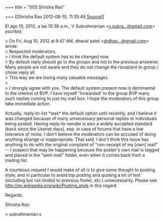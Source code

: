 +++
title = "005 Shrisha Rao"

+++
[[Shrisha Rao	2012-08-10, 11:35:48 [Source](https://groups.google.com/g/bvparishat/c/qRTWlYF53T0)]]



El ago 10, 2012, a las 10:36 a.m., V Subrahmanian \<[v.subra...@gmail.com]()\> escribió:  
  
\> On Fri, Aug 10, 2012 at 9:47 AM, dhaval patel \<[drdhav...@gmail.com]()\> wrote:  
\> Respected moderators,  
\> I think the default system has to be changed now.  
\> By default reply should go to the groups and not to the previous answerer. Many people are not aware and they do not change the recepient to group / chose reply all.  
\> This way we are losing many valuable messages.  
\>  
\> I strongly agree with you. The default system present now is detrimental to the interest of BVP. I have myself 'forwarded' to the group BVP many such replies coming to just my mail box. I hope the moderators of this group take immediate action.  
  

Actually, reply-to-list \*was\* the default option until recently, and I believe it was changed because of many unnecessary personal replies to individuals being posted. Having reply-to-sender is also a widely accepted standard (back since the Usenet days), esp. in case of forums that have a low tolerance of noise. I don't believe the moderators can be accused of doing anything strange or inappropriate. That said, I don't think this issue has anything to do with the original complaint of "non-receipt of my \[own\] mail" -- I suspect that may be happening because the poster's own mail is tagged and placed in the "sent-mail" folder, even when it comes back from a mailing list.  
  
A courteous request I would make of all is to give some thought to posting style, and in particular to avoid top posting and quoting a lot of text (including but not limited to previous footer, etc.) unnecessarily. Please see <http://en.wikipedia.org/wiki/Posting_style> in this regard.  
  
Regards,  
  
Shrisha Rao  
  
\> subrahmanian.v  
  

